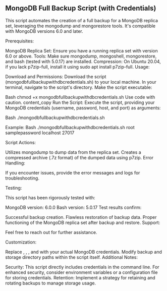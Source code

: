 ## MongoDB Full Backup Script (with Credentials)

This script automates the creation of a full backup for a MongoDB replica set, leveraging the mongodump and mongorestore tools. It's compatible with MongoDB versions 6.0 and later.

Prerequisites:

MongoDB Replica Set: Ensure you have a running replica set with version 6.0 or above.
Tools: Make sure mongodump, mongoshell, mongorestore, and bash (tested with 5.0.17) are installed.
Compression: On Ubuntu 20.04, if you lack p7zip-full, install it using sudo apt install p7zip-full.
Usage:

Download and Permissions: Download the script (mongodbfullbackupwithdbcredentials.sh) to your local machine. In your terminal, navigate to the script's directory. Make the script executable:

Bash
chmod +x mongodbfullbackupwithdbcredentials.sh
Use code with caution.
content_copy
Run the Script: Execute the script, providing your MongoDB credentials (username, password, host, and port) as arguments:

Bash
./mongodbfullbackupwithdbcredentials.sh <USERNAME> <PASSWORD> <HOST> <PORT>

Example:
Bash
./mongodbfullbackupwithdbcredentials.sh root samplepassword localhost 27017

Script Actions:

Utilizes mongodump to dump data from the replica set.
Creates a compressed archive (.7z format) of the dumped data using p7zip.
Error Handling:

If you encounter issues, provide the error messages and logs for troubleshooting.

Testing:

This script has been rigorously tested with:

MongoDB version: 6.0.0
Bash version: 5.0.17
Test results confirm:

Successful backup creation.
Flawless restoration of backup data.
Proper functioning of the MongoDB replica set after backup and restore.
Support:

Feel free to reach out for further assistance.

Customization:

Replace <USERNAME>, <PASSWORD>, <HOST>, and <PORT> with your actual MongoDB credentials.
Modify backup and storage directory paths within the script itself.
Additional Notes:

Security: This script directly includes credentials in the command line. For enhanced security, consider environment variables or a configuration file for storing credentials.
Retention: Implement a strategy for retaining and rotating backups to manage storage usage.
